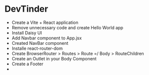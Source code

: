 # DevTinder

- Create a Vite + React application
- Remove unnecessary code and create Hello World app
- Install Daisy UI
- Add Navbar component to App.jsx
- Created NavBar component
- Installe react-router-dom
- Create BrowserRouter > Routes > Route =/ Body > RouteChildren
- Create an Outlet in your Body Component
- Create a Footer 
- 